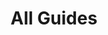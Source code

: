 ---
layout: guide-index
title: All Guides
excerpt: "A List of Guides"
image:
  feature: background.jpg
  credit: unsplash
  creditlink: https://unsplash.com/
---